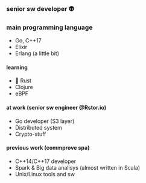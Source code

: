 ### senior sw developer 👽

### main programming language
- Go, C++17
- Elixir
- Erlang (a little bit)

#### learning

- 🦀 Rust
- Clojure
- eBPF

#### at work (senior sw engineer @Rstor.io)

- Go developer (S3 layer)
- Distributed system
- Crypto-stuff

#### previous work (commprove spa)

- C++14/C++17 developer
- Spark & Big data analisys (almost written in Scala)
- Unix/Linux tools and sw

<!--
**meox/meox** is a ✨ _special_ ✨ repository because its `README.md` (this file) appears on your GitHub profile.

Here are some ideas to get you started:

- 🔭 I’m currently working on ...
- 🌱 I’m currently learning ...
- 👯 I’m looking to collaborate on ...
- 🤔 I’m looking for help with ...
- 💬 Ask me about ...
- 📫 How to reach me: ...
- 😄 Pronouns: ...
- ⚡ Fun fact: ...
-->
